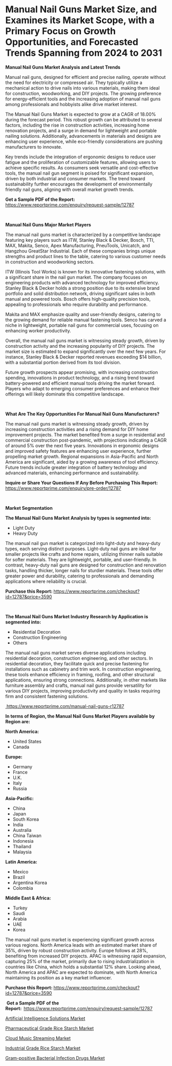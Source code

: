 <p><h1>Manual Nail Guns Market Size, and Examines its Market Scope, with a Primary Focus on Growth Opportunities, and Forecasted Trends Spanning from 2024 to 2031</h1></p><p><strong>Manual Nail Guns Market Analysis and Latest Trends</strong></p>
<p><p>Manual nail guns, designed for efficient and precise nailing, operate without the need for electricity or compressed air. They typically utilize a mechanical action to drive nails into various materials, making them ideal for construction, woodworking, and DIY projects. The growing preference for energy-efficient tools and the increasing adoption of manual nail guns among professionals and hobbyists alike drive market interest.</p><p>The Manual Nail Guns Market is expected to grow at a CAGR of 18.00% during the forecast period. This robust growth can be attributed to several factors, including the rise in construction activities, increasing home renovation projects, and a surge in demand for lightweight and portable nailing solutions. Additionally, advancements in materials and designs are enhancing user experience, while eco-friendly considerations are pushing manufacturers to innovate. </p><p>Key trends include the integration of ergonomic designs to reduce user fatigue and the proliferation of customizable features, allowing users to achieve specific results. As consumers seek versatile and cost-effective tools, the manual nail gun segment is poised for significant expansion, driven by both industrial and consumer markets. The trend toward sustainability further encourages the development of environmentally friendly nail guns, aligning with overall market growth trends.</p></p>
<p><strong>Get a Sample PDF of the Report:&nbsp;</strong> <a href="https://www.reportprime.com/enquiry/request-sample/12787">https://www.reportprime.com/enquiry/request-sample/12787</a></p>
<p>&nbsp;</p>
<p><strong>Manual Nail Guns Major Market Players</strong></p>
<p><p>The manual nail guns market is characterized by a competitive landscape featuring key players such as ITW, Stanley Black & Decker, Bosch, TTI, MAX, Makita, Senco, Apex Manufacturing, PneuTools, Unicatch, and Hangzhou GreatStar Industrial. Each of these companies brings unique strengths and product lines to the table, catering to various customer needs in construction and woodworking sectors.</p><p>ITW (Illinois Tool Works) is known for its innovative fastening solutions, with a significant share in the nail gun market. The company focuses on engineering products with advanced technology for improved efficiency. Stanley Black & Decker holds a strong position due to its extensive brand portfolio and solid distribution network, driving significant sales in both manual and powered tools. Bosch offers high-quality precision tools, appealing to professionals who require durability and performance.</p><p>Makita and MAX emphasize quality and user-friendly designs, catering to the growing demand for reliable manual fastening tools. Senco has carved a niche in lightweight, portable nail guns for commercial uses, focusing on enhancing worker productivity. </p><p>Overall, the manual nail guns market is witnessing steady growth, driven by construction activity and the increasing popularity of DIY projects. The market size is estimated to expand significantly over the next few years. For instance, Stanley Black & Decker reported revenues exceeding $14 billion, with a substantial portion derived from its tool division.</p><p>Future growth prospects appear promising, with increasing construction spending, innovations in product technology, and a rising trend toward battery-powered and efficient manual tools driving the market forward. Players who adapt to emerging consumer preferences and enhance their offerings will likely dominate this competitive landscape.</p></p>
<p>&nbsp;</p>
<p><strong>What Are The Key Opportunities For Manual Nail Guns Manufacturers?</strong></p>
<p><p>The manual nail guns market is witnessing steady growth, driven by increasing construction activities and a rising demand for DIY home improvement projects. The market benefited from a surge in residential and commercial construction post-pandemic, with projections indicating a CAGR of around 5% over the next five years. Innovations in ergonomic designs and improved safety features are enhancing user experience, further propelling market growth. Regional expansions in Asia-Pacific and North America are significant, aided by a growing awareness of tool efficiency. Future trends include greater integration of battery technology and advanced materials, enhancing performance and sustainability.</p></p>
<p><strong>Inquire or Share Your Questions If Any Before Purchasing This Report:</strong> <a href="https://www.reportprime.com/enquiry/pre-order/12787">https://www.reportprime.com/enquiry/pre-order/12787</a></p>
<p>&nbsp;</p>
<p><strong>Market Segmentation</strong></p>
<p><strong>The Manual Nail Guns Market Analysis by types is segmented into:</strong></p>
<p><ul><li>Light Duty</li><li>Heavy Duty</li></ul></p>
<p><p>The manual nail gun market is categorized into light-duty and heavy-duty types, each serving distinct purposes. Light-duty nail guns are ideal for smaller projects like crafts and home repairs, utilizing thinner nails suitable for softer materials. They are lightweight, portable, and user-friendly. In contrast, heavy-duty nail guns are designed for construction and renovation tasks, handling thicker, longer nails for sturdier materials. These tools offer greater power and durability, catering to professionals and demanding applications where reliability is crucial.</p></p>
<p><strong>Purchase this Report:&nbsp;</strong><a href="https://www.reportprime.com/checkout?id=12787&price=3590">https://www.reportprime.com/checkout?id=12787&price=3590</a></p>
<p>&nbsp;</p>
<p><strong>The Manual Nail Guns Market Industry Research by Application is segmented into:</strong></p>
<p><ul><li>Residential Decoration</li><li>Construction Engineering</li><li>Others</li></ul></p>
<p><p>The manual nail guns market serves diverse applications including residential decoration, construction engineering, and other sectors. In residential decoration, they facilitate quick and precise fastening for installations such as cabinetry and trim work. In construction engineering, these tools enhance efficiency in framing, roofing, and other structural applications, ensuring strong connections. Additionally, in other markets like furniture assembly and crafts, manual nail guns provide versatility for various DIY projects, improving productivity and quality in tasks requiring firm and consistent fastening solutions.</p></p>
<p><a href="https://www.reportprime.com/manual-nail-guns-r12787">&nbsp;https://www.reportprime.com/manual-nail-guns-r12787</a></p>
<p><strong>In terms of Region, the Manual Nail Guns Market Players available by Region are:</strong></p>
<p>
    <p> <strong> North America: </strong>
        <ul>
            <li>United States</li>
            <li>Canada</li>
        </ul>
        </p> 
    <p> <strong> Europe: </strong>
        <ul>
            <li>Germany</li>
            <li>France</li>
            <li>U.K.</li>
            <li>Italy</li>
            <li>Russia</li>
        </ul>
        </p> 
    <p> <strong> Asia-Pacific: </strong>
        <ul>
            <li>China</li>
            <li>Japan</li>
            <li>South Korea</li>
            <li>India</li>
            <li>Australia</li>
            <li>China Taiwan</li>
            <li>Indonesia</li>
            <li>Thailand</li>
            <li>Malaysia</li>
        </ul>
        </p> 
    <p> <strong> Latin America: </strong>
        <ul>
            <li>Mexico</li>
            <li>Brazil</li>
            <li>Argentina Korea</li>
            <li>Colombia</li>
        </ul>
        </p> 
    <p> <strong> Middle East & Africa: </strong>
        <ul>
            <li>Turkey</li>
            <li>Saudi</li>
            <li>Arabia</li>
            <li>UAE</li>
            <li>Korea</li>
        </ul>
    </p>
    </p>
<p><p>The manual nail guns market is experiencing significant growth across various regions. North America leads with an estimated market share of 35%, driven by robust construction activity. Europe follows at 28%, benefiting from increased DIY projects. APAC is witnessing rapid expansion, capturing 25% of the market, primarily due to rising industrialization in countries like China, which holds a substantial 12% share. Looking ahead, North America and APAC are expected to dominate, with North America maintaining its position as a key market influencer.</p></p>
<p><strong>Purchase this Report: </strong><a href="https://www.reportprime.com/checkout?id=12787&price=3590">https://www.reportprime.com/checkout?id=12787&price=3590</a></p>
<p>&nbsp;<strong>Get a Sample PDF of the Report:&nbsp;&nbsp;</strong><a href="https://www.reportprime.com/enquiry/request-sample/12787">https://www.reportprime.com/enquiry/request-sample/12787</a></p>
<p><strong></strong></p>
<p><p><a href="https://www.linkedin.com/pulse/global-artificial-intelligence-solutions-market-analysis-mlmgf?trackingId=iKYA8k6OQ6WuwsA74d%2Bdyw%3D%3D">Artificial Intelligence Solutions Market</a></p><p><a href="https://issuu.com/reportprime-2/docs/pharmaceutical-grade-rice-starch-ma_37e4caa7d93473">Pharmaceutical Grade Rice Starch Market</a></p><p><a href="https://www.linkedin.com/pulse/what-influencing-future-cloud-music-streaming-market-insights-pxref?trackingId=CdGu3DhvTaWhSfgaaGRW5w%3D%3D">Cloud Music Streaming Market</a></p><p><a href="https://issuu.com/reportprime-2/docs/industrial-grade-rice-starch-market_10fd23b5911c93">Industrial Grade Rice Starch Market</a></p><p><a href="https://medium.com/@rosslarkin2012/exploring-gram-positive-bacterial-infection-drugs-market-dynamics-global-trends-and-future-growth-0ae3bf64d7b2">Gram-positive Bacterial Infection Drugs Market</a></p></p>